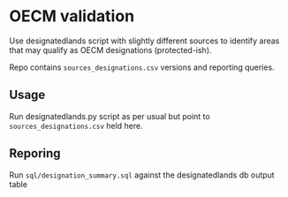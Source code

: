 # OECM validation

Use designatedlands script with slightly different sources to identify areas that may qualify as OECM designations (protected-ish).

Repo contains `sources_designations.csv` versions and reporting queries.

## Usage

Run designatedlands.py script as per usual but point to `sources_designations.csv` held here.

## Reporing

Run `sql/designation_summary.sql` against the designatedlands db output table